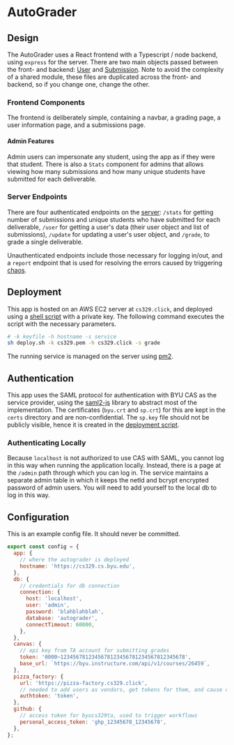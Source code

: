 # AutoGrader

## Design

The AutoGrader uses a React frontend with a Typescript / node backend, using `express` for the server. There are two main objects passed between the front- and backend: [User](frontend/src/model/domain/User.ts) and [Submission](frontend/src/model/domain/Submission.ts). Note to avoid the complexity of a shared module, these files are duplicated across the front- and backend, so if you change one, change the other.

### Frontend Components

The frontend is deliberately simple, containing a navbar, a grading page, a user information page, and a submissions page.

#### Admin Features

Admin users can impersonate any student, using the app as if they were that student. There is also a `Stats` component for admins that allows viewing how many submissions and how many unique students have submitted for each deliverable.

### Server Endpoints

There are four authenticated endpoints on the [server](backend/service.ts): `/stats` for getting number of submissions and unique students who have submitted for each deliverable, `/user` for getting a user's data (their user object and list of submissions), `/update` for updating a user's user object, and `/grade`, to grade a single deliverable.

Unauthenticated endpoints include those necessary for logging in/out, and a `report` endpoint that is used for resolving the errors caused by triggering [chaos](backend/grading/graders/DeliverableElevenPartOne.ts).

## Deployment

This app is hosted on an AWS EC2 server at `cs329.click`, and deployed using a [shell script](deploy.sh) with a private key. The following command executes the script with the necessary parameters.

```sh
# -k keyfile -h hostname -s service
sh deploy.sh -k cs329.pem -h cs329.click -s grade
```

The running service is managed on the server using [pm2](https://www.npmjs.com/package/pm2).

## Authentication

This app uses the SAML protocol for authentication with BYU CAS as the service provider, using the [saml2-js](https://www.npmjs.com/package/saml2-js) library to abstract most of the implementation. The certificates (`byu.crt` and `sp.crt`) for this are kept in the `certs` directory and are non-confidential. The `sp.key` file should not be publicly visible, hence it is created in the [deployment script](deploy.sh).

### Authenticating Locally

Because `localhost` is not authorized to use CAS with SAML, you cannot log in this way when running the application locally. Instead, there is a page at the `/admin` path through which you can log in. The service maintains a separate admin table in which it keeps the netId and bcrypt encrypted password of admin users. You will need to add yourself to the local db to log in this way.

## Configuration

This is an example config file. It should never be committed.

```javascript
export const config = {
  app: {
    // where the autograder is deployed
    hostname: 'https://cs329.cs.byu.edu',
  },
  db: {
    // credentials for db connection
    connection: {
      host: 'localhost',
      user: 'admin',
      password: 'blahblahblah',
      database: 'autograder',
      connectTimeout: 60000,
    },
  },
  canvas: {
    // api key from TA account for submitting grades
    token: '0000~1234567812345678123456781234567812345678',
    base_url: `https://byu.instructure.com/api/v1/courses/26459`,
  },
  pizza_factory: {
    url: 'https://pizza-factory.cs329.click',
    // needed to add users as vendors, get tokens for them, and cause chaos
    authtoken: 'token',
  },
  github: {
    // access token for byucs329ta, used to trigger workflows
    personal_access_token: 'ghp_12345678_12345678',
  },
};
```

